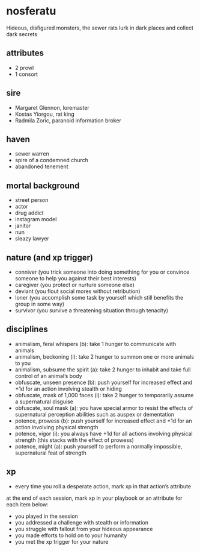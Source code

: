 # nosferatu

Hideous, disfigured monsters, the sewer rats lurk in dark places and collect dark secrets

## attributes

- 2 prowl
- 1 consort

## sire

- Margaret Glennon, loremaster
- Kostas Yiorgou, rat king
- Radmila Zoric, paranoid information broker

## haven

- sewer warren
- spire of a condemned church
- abandoned tenement

## mortal background

- street person
- actor
- drug addict
- instagram model
- janitor
- nun
- sleazy lawyer

## nature (and xp trigger)

- conniver (you trick someone into doing something for you or convince someone to help you against their best interests)
- caregiver (you protect or nurture someone else)
- deviant (you flout social mores without retribution)
- loner (you accomplish some task by yourself which still benefits the group in some way)
- survivor (you survive a threatening situation through tenacity)

## disciplines

- animalism, feral whispers (b): take 1 hunger to communicate with animals
- animalism, beckoning (i): take 2 hunger to summon one or more animals to you
- animalism, subsume the spirit (a): take 2 hunger to inhabit and take full control of an animal’s body
- obfuscate, unseen presence (b): push yourself for increased effect and +1d for an action involving stealth or hiding
- obfuscate, mask of 1,000 faces (i): take 2 hunger to temporarily assume a supernatural disguise
- obfuscate, soul mask (a): you have special armor to resist the effects of supernatural perception abilities such as auspex or dementation
- potence, prowess (b): push yourself for increased effect and +1d for an action involving physical strength
- potence, vigor (i): you always have +1d for all actions involving physical strength (this stacks with the effect of prowess)
- potence, might (a): push yourself to perform a normally impossible, supernatural feat of strength

## xp

- every time you roll a desperate action, mark xp in that action’s attribute

at the end of each session, mark xp in your playbook or an attribute for each item below:

- you played in the session
- you addressed a challenge with stealth or information
- you struggle with fallout from your hideous
appearance
- you made efforts to hold on to your humanity
- you met the xp trigger for your nature
